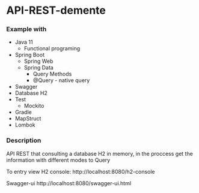# API-REST-demente

### Example with

- Java 11
  - Functional programing
- Spring Boot
  - Spring Web
  - Spring Data
    - Query Methods 
    - @Query - native query
- Swagger
- Database H2 
- Test
  - Mockito
- Gradle 
- MapStruct 
- Lombok

### Description
API REST that consulting a database H2 in memory, in the proccess
get the information with different modes to Query


To entry view H2 console:
http://localhost:8080/h2-console

Swagger-ui
http://localhost:8080/swagger-ui.html


